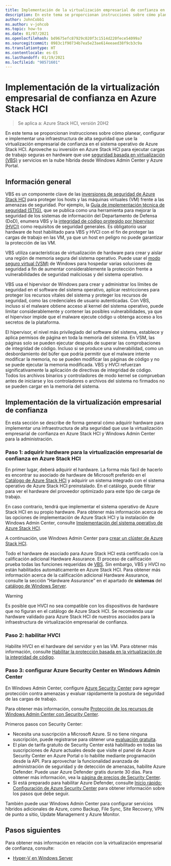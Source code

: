 ```yaml
---
title: Implementación de la virtualización empresarial de confianza en Azure Stack HCI
description: En este tema se proporcionan instrucciones sobre cómo planear, configurar e implementar una infraestructura de alta seguridad que use la virtualización empresarial de confianza en el sistema operativo de Azure Stack HCI.
author: JohnCobb1
ms.author: v-johcob
ms.topic: how-to
ms.date: 01/07/2021
ms.openlocfilehash: bd9675efc87929c020f3c1514d220fece54099a7
ms.sourcegitcommit: 0983c1f90734b7ea5e23ae614eeaed38f9cb3c9a
ms.translationtype: HT
ms.contentlocale: es-ES
ms.lasthandoff: 01/19/2021
ms.locfileid: "98571601"
---
```

# <a name="deploy-trusted-enterprise-virtualization-on-azure-stack-hci"></a>Implementación de la virtualización empresarial de confianza en Azure Stack HCI

>Se aplica a: Azure Stack HCI, versión 20H2

En este tema se proporcionan instrucciones sobre cómo planear, configurar e implementar una infraestructura de alta seguridad que use la virtualización empresarial de confianza en el sistema operativo de Azure Stack HCI. Aproveche su inversión en Azure Stack HCl para ejecutar cargas de trabajo seguras en hardware que use [seguridad basada en virtualización (VBS)](/windows-hardware/design/device-experiences/oem-vbs) y servicios en la nube híbrida desde Windows Admin Center y Azure Portal.

## <a name="overview"></a>Información general
VBS es un componente clave de las [inversiones de seguridad de Azure Stack HCl](/windows-server/get-started-19/whats-new-19#security) para proteger los hosts y las máquinas virtuales (VM) frente a las amenazas de seguridad. Por ejemplo, la [Guía de implementación técnica de seguridad (STIG)](https://nvd.nist.gov/ncp/checklist/914), que se publica como una herramienta para mejorar la seguridad de los sistemas de información del Departamento de Defensa (DoD), enumera VBS y la [integridad de código protegido por hipervisor (HVCI)](/windows-hardware/drivers/bringup/device-guard-and-credential-guard) como requisitos de seguridad generales. Es obligatorio usar hardware de host habilitado para VBS y HVCI con el fin de proteger las cargas de trabajo en las VM, ya que un host en peligro no puede garantizar la protección de las VM.

VBS utiliza características de virtualización de hardware para crear y aislar una región de memoria segura del sistema operativo. Puede usar el [modo seguro virtual (VSM)](/virtualization/hyper-v-on-windows/tlfs/vsm) de Windows para hospedar varias soluciones de seguridad a fin de aumentar considerablemente la protección frente a vulnerabilidades de seguridad maliciosas y del sistema operativo.

VBS usa el hipervisor de Windows para crear y administrar los límites de seguridad en el software del sistema operativo, aplicar restricciones para proteger los recursos vitales del sistema y proteger los recursos de seguridad, como las credenciales de usuario autenticadas. Con VBS, incluso si el malware obtiene acceso al kernel del sistema operativo, puede limitar considerablemente y contener las posibles vulnerabilidades, ya que el hipervisor impide que el malware ejecute código u obtenga acceso a los secretos de la plataforma.

El hipervisor, el nivel más privilegiado del software del sistema, establece y aplica permisos de página en toda la memoria del sistema. En VSM, las páginas solo se pueden ejecutar después de superar las comprobaciones de integridad de código. Incluso si se produce una vulnerabilidad, como un desbordamiento del búfer que podría permitir que el malware intente modificar la memoria, no se pueden modificar las páginas de código y no se puede ejecutar la memoria modificada. VBS y HVCI refuerzan significativamente la aplicación de directivas de integridad de código. Todos los archivos binarios y controladores de modo kernel se comprueban antes de iniciarse y los controladores o archivos del sistema no firmados no se pueden cargar en la memoria del sistema.

## <a name="deploy-trusted-enterprise-virtualization"></a>Implementación de la virtualización empresarial de confianza
En esta sección se describe de forma general cómo adquirir hardware para implementar una infraestructura de alta seguridad que use la virtualización empresarial de confianza en Azure Stack HCl y Windows Admin Center para la administración.

### <a name="step-1-acquire-hardware-for-trusted-enterprise-virtualization-on-azure-stack-hci"></a>Paso 1: adquirir hardware para la virtualización empresarial de confianza en Azure Stack HCI
En primer lugar, deberá adquirir el hardware. La forma más fácil de hacerlo es encontrar su asociado de hardware de Microsoft preferido en el [Catálogo de Azure Stack HCI](https://hcicatalog.azurewebsites.net) y adquirir un sistema integrado con el sistema operativo de Azure Stack HCI preinstalado. En el catálogo, puede filtrar para ver el hardware del proveedor optimizado para este tipo de carga de trabajo.

En caso contrario, tendrá que implementar el sistema operativo de Azure Stack HCI en su propio hardware. Para obtener más información acerca de las opciones de implementación de Azure Stack HCI y la instalación de Windows Admin Center, consulte [Implementación del sistema operativo de Azure Stack HCI](./operating-system.md).

A continuación, use Windows Admin Center para [crear un clúster de Azure Stack HCI](./create-cluster.md).

Todo el hardware de asociado para Azure Stack HCl está certificado con la calificación adicional Hardware Assurance. El proceso de calificación prueba todas las funciones requeridas de [VBS](/windows-hardware/design/device-experiences/oem-vbs). Sin embargo, VBS y HVCI no están habilitados automáticamente en Azure Stack HCI. Para obtener más información acerca de la calificación adicional Hardware Assurance, consulte la sección "Hardware Assurance" en el apartado de **sistemas** del [catálogo de Windows Server](https://www.windowsservercatalog.com/content.aspx?ctf=AQinfo-systems.htm#:~:text=Hardware%20Assurance%20Windows%20Server%20systems%20that%20are%20awarded,of%20Windows%20Server%2C%20starting%20with%20Windows%20Server%202016).

   >[!WARNING]
   > Es posible que HVCI no sea compatible con los dispositivos de hardware que no figuran en el catálogo de Azure Stack HCI. Se recomienda usar hardware validado para Azure Stack HCI de nuestros asociados para la infraestructura de virtualización empresarial de confianza.

### <a name="step-2-enable-hvci"></a>Paso 2: habilitar HVCI
Habilite HVCI en el hardware del servidor y en las VM. Para obtener más información, consulte [Habilitar la protección basada en la virtualización de la integridad de código](/windows/security/threat-protection/device-guard/enable-virtualization-based-protection-of-code-integrity).

### <a name="step-3-set-up-azure-security-center-in-windows-admin-center"></a>Paso 3: configurar Azure Security Center en Windows Admin Center
En Windows Admin Center, configure [Azure Security Center](/azure/security-center/security-center-introduction) para agregar protección contra amenazas y evaluar rápidamente la postura de seguridad de las cargas de trabajo.

Para obtener más información, consulte [Protección de los recursos de Windows Admin Center con Security Center](/azure/security-center/windows-admin-center-integration).

Primeros pasos con Security Center:
- Necesita una suscripción a Microsoft Azure. Si no tiene ninguna suscripción, puede registrarse para obtener una [evaluación gratuita](https://azure.microsoft.com/free).
- El plan de tarifa gratuito de Security Center está habilitado en todas las suscripciones de Azure actuales desde que visite el panel de Azure Security Center en Azure Portal o lo habilite mediante programación desde la API.
Para aprovechar la funcionalidad avanzada de administración de seguridad y de detección de amenazas, habilite Azure Defender. Puede usar Azure Defender gratis durante 30 días. Para obtener más información, vea la [página de precios de Security Center](https://azure.microsoft.com/pricing/details/security-center).
- Si está preparado para habilitar Azure Defender, consulte [Inicio rápido: Configuración de Azure Security Center](/azure/security-center/security-center-get-started) para obtener información sobre los pasos que debe seguir.

También puede usar Windows Admin Center para configurar servicios híbridos adicionales de Azure, como Backup, File Sync, Site Recovery, VPN de punto a sitio, Update Management y Azure Monitor.

## <a name="next-steps"></a>Pasos siguientes
Para obtener más información en relación con la virtualización empresarial de confianza, consulte:
- [Hyper-V en Windows Server](/windows-server/virtualization/hyper-v/hyper-v-on-windows-server)